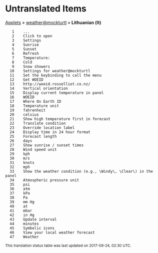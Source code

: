 # Untranslated Items
[Applets](../../../README.md) &#187; [weather@mockturtl](../README.md) &#187; **Lithuanian (lt)**

       1	...
       2	Click to open
       3	Settings
       4	Sunrise
       5	Sunset
       6	Refresh
       7	Temperature:
       8	Cold
       9	Snow showers
      10	Settings for weather@mockturtl
      11	Set the keybinding to call the menu
      12	Get WOEID
      13	http://woeid.rosselliot.co.nz/
      14	Vertical orientation
      15	Display current temperature in panel
      16	WOEID
      17	Where On Earth ID
      18	Temperature unit
      19	fahrenheit
      20	celsius
      21	Show high temperature first in forecast
      22	Translate condition
      23	Override location label
      24	Display time in 24 hour format
      25	Forecast length
      26	days
      27	Show sunrise / sunset times
      28	Wind speed unit
      29	kph
      30	m/s
      31	knots
      32	mph
      33	Show the weather condition (e.g., \Windy\, \Clear\) in the panel
      34	Atmospheric pressure unit
      35	psi
      36	atm
      37	kPa
      38	Pa
      39	mm Hg
      40	at
      41	mbar
      42	in Hg
      43	Update interval
      44	minutes
      45	Symbolic icons
      46	View your local weather forecast
      47	Weather

<sup>This translation status table was last updated on 2017-09-24, 02:30 UTC.</sup>

